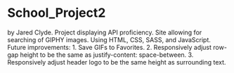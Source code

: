 # School_Project2
by Jared Clyde.
Project displaying API proficiency.
Site allowing for searching of GIPHY images.
Using HTML, CSS, SASS, and JavaScript.
Future improvements:
    1. Save GIFs to Favorites.
    2. Responsively adjust row-gap height to be the same as justify-content: space-between.
    3. Responsively adjust header logo to be the same height as surrounding text.